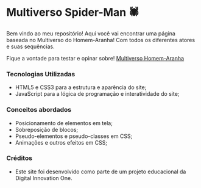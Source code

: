 # Multiverso Spider-Man 🕷️

Bem vindo ao meu repositório! Aqui você vai encontrar uma página baseada no Multiverso do Homem-Aranha! Com todos os diferentes atores e suas sequências.


Fique a vontade para testar e opinar sobre! [Multiverso Homem-Aranha]() 

### Tecnologias Utilizadas 

- HTML5 e CSS3 para a estrutura e aparência do site;
- JavaScript para a lógica de programação e interatividade do site;

### Conceitos abordados

- Posicionamento de elementos em tela;
- Sobreposição de blocos;
- Pseudo-elementos e pseudo-classes em CSS;
- Animações e outros efeitos em CSS;

### Créditos 

- Este site foi desenvolvido como parte de um projeto educacional da Digital Innovation One. 
